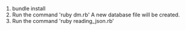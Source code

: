 1)  bundle install
2)  Run the command 'ruby dm.rb'
    A new database file will be created. 
3)  Run the command 'ruby reading_json.rb'